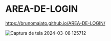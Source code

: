 # AREA-DE-LOGIN
https://brunomaiato.github.io/AREA-DE-LOGIN/


![Captura de tela 2024-03-08 125712](https://github.com/brunomaiato/AREA-DE-LOGIN/assets/159307695/123e81ef-b673-4d12-be18-ac953bf00f9a)
